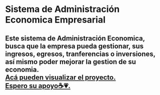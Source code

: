 <h1>Sistema de Administración Economica Empresarial</h1>
<h2>Este sistema de Administración Economica, busca que la empresa pueda gestionar, sus ingresos, egresos, tranferencias o inversiones, así mismo poder mejorar la gestion de su economia.</h2<>

<div>
  <div>
    <a href="https://administracion-empresa.vercel.app/">Acá pueden visualizar el proyecto.</a>
  </div>
  <div>
    <a href="https://www.instagram.com/angel_low03/">Espero su apoyo☕💗.</a>
  </div>
</div>
